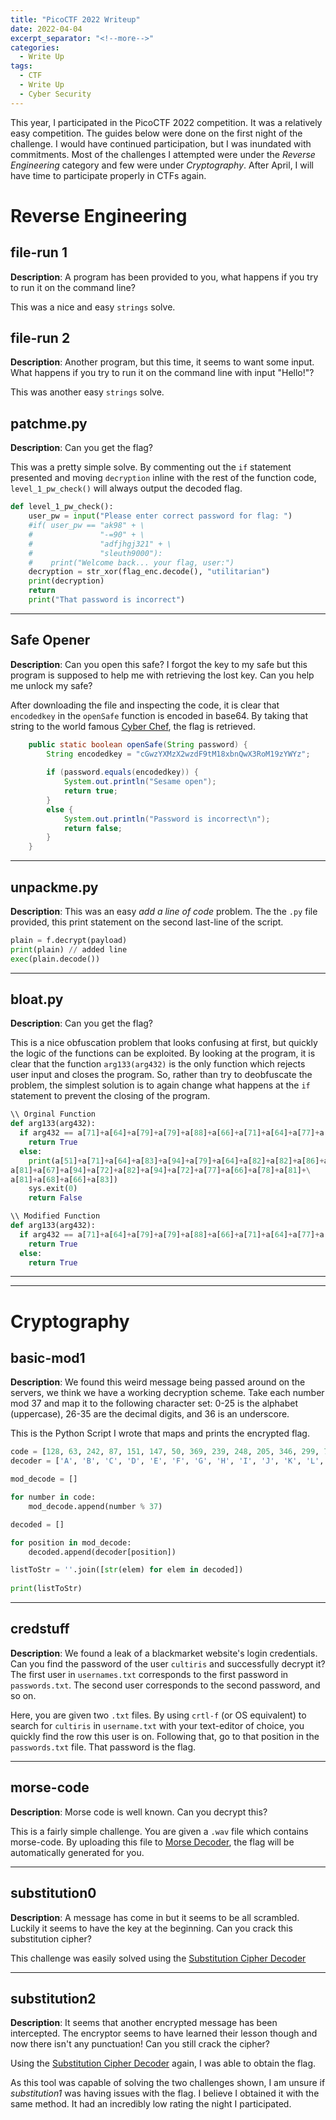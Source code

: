 ```yaml
---
title: "PicoCTF 2022 Writeup"
date: 2022-04-04
excerpt_separator: "<!--more-->"
categories:
  - Write Up
tags:
  - CTF
  - Write Up
  - Cyber Security
---
```


This year, I participated in the PicoCTF 2022 competition. It was a relatively easy competition. The guides below were done on the first night of the challenge. I would have continued participation, but I was inundated with commitments. Most of the challenges I attempted were under the *Reverse Engineering* category and few were under *Cryptography*. After April, I will have time to participate properly in CTFs again.

# Reverse Engineering
## file-run 1
**Description**:
A program has been provided to you, what happens if you try to run it on the command line?

This was a nice and easy `strings` solve.

## file-run 2
**Description**:
Another program, but this time, it seems to want some input. What happens if you try to run it on the command line with input "Hello!"?

This was another easy `strings` solve.

## patchme.py
**Description**:
Can you get the flag?

This was a pretty simple solve. By commenting out the `if` statement presented and moving `decryption` inline with the rest of the function code, `level_1_pw_check()` will always output the decoded flag.

```Python
def level_1_pw_check():
    user_pw = input("Please enter correct password for flag: ")
    #if( user_pw == "ak98" + \
    #               "-=90" + \
    #               "adfjhgj321" + \
    #               "sleuth9000"):
    #    print("Welcome back... your flag, user:")
    decryption = str_xor(flag_enc.decode(), "utilitarian")
    print(decryption)
    return
    print("That password is incorrect")
```
___

## Safe Opener
**Description**:
Can you open this safe? I forgot the key to my safe but this program is supposed to help me with retrieving the lost key. Can you help me unlock my safe?

After downloading the file and inspecting the code, it is clear that `encodedkey` in the `openSafe` function is encoded in base64. By taking that string to the world famous [Cyber Chef](https://gchq.github.io/CyberChef/), the flag is retrieved. 

```Java
    public static boolean openSafe(String password) {
        String encodedkey = "cGwzYXMzX2wzdF9tM18xbnQwX3RoM19zYWYz";
        
        if (password.equals(encodedkey)) {
            System.out.println("Sesame open");
            return true;
        }
        else {
            System.out.println("Password is incorrect\n");
            return false;
        }
    }
```
___

## unpackme.py
**Description**:
This was an easy *add a line of  code* problem. The the `.py` file provided,  this print statement on the second last-line of the script.
```Python
plain = f.decrypt(payload)
print(plain) // added line
exec(plain.decode())
```

___

## bloat.py
**Description**:
Can you get the flag?

This is a nice obfuscation problem that looks confusing at first, but quickly the logic of the functions can be exploited. By looking at the program, it is clear that the function `arg133(arg432)` is the only function which rejects user input and closes the program. So, rather than try to deobfuscate the problem, the simplest solution is to again change what happens at the `if` statement to prevent the closing of the program.

```Python
\\ Orginal Function
def arg133(arg432):
  if arg432 == a[71]+a[64]+a[79]+a[79]+a[88]+a[66]+a[71]+a[64]+a[77]+a[66]+a[68]:
    return True
  else:
    print(a[51]+a[71]+a[64]+a[83]+a[94]+a[79]+a[64]+a[82]+a[82]+a[86]+a[78]+\
a[81]+a[67]+a[94]+a[72]+a[82]+a[94]+a[72]+a[77]+a[66]+a[78]+a[81]+\
a[81]+a[68]+a[66]+a[83])
    sys.exit(0)
    return False

\\ Modified Function
def arg133(arg432):
  if arg432 == a[71]+a[64]+a[79]+a[79]+a[88]+a[66]+a[71]+a[64]+a[77]+a[66]+a[68]:
    return True
  else:
    return True
```

___
___
# Cryptography
## basic-mod1
**Description**:
We found this weird message being passed around on the servers, we think we have a working decryption scheme. Take each number mod 37 and map it to the following character set: 0-25 is the alphabet (uppercase), 26-35 are the decimal digits, and 36 is an underscore.

This is the Python Script I wrote that maps and prints the encrypted flag.

```Python
code = [128, 63, 242, 87, 151, 147, 50, 369, 239, 248, 205, 346, 299, 73, 335, 189, 105, 293, 37, 214, 333, 137]
decoder = ['A', 'B', 'C', 'D', 'E', 'F', 'G', 'H', 'I', 'J', 'K', 'L', 'M', 'N', 'O', 'P', 'Q', 'R', 'S', 'T', 'U', 'V', 'W', 'X', 'Y', 'Z', 0, 1, 2, 3, 4, 5, 6, 7, 8, 9, '_']

mod_decode = []

for number in code:
	mod_decode.append(number % 37)

decoded = []

for position in mod_decode:
	decoded.append(decoder[position])

listToStr = ''.join([str(elem) for elem in decoded])
	
print(listToStr)
```

___
## credstuff
**Description**:
We found a leak of a blackmarket website's login credentials. Can you find the password of the user `cultiris` and successfully decrypt it? The first user in `usernames.txt` corresponds to the first password in `passwords.txt`. The second user corresponds to the second password, and so on.

Here, you are given two `.txt` files. By using `crtl-f` (or OS equivalent) to search for `cultiris` in  `username.txt` with your text-editor of choice, you quickly find the row this user is on. Following that, go to that position in the `passwords.txt` file. That password is the flag.

___

## morse-code
**Description**:
Morse code is well known. Can you decrypt this?

This is a fairly simple challenge. You are given a `.wav` file which contains morse-code. By uploading this file to [Morse Decoder](https://morsecode.world/international/decoder/audio-decoder-adaptive.html), the flag will be automatically generated for you.

___

## substitution0
**Description**:
A message has come in but it seems to be all scrambled. Luckily it seems to have the key at the beginning. Can you crack this substitution cipher?

This challenge was easily solved using the [Substitution Cipher Decoder](https://planetcalc.com/8047/)

___

## substitution2
**Description**:
It seems that another encrypted message has been intercepted. The encryptor seems to have learned their lesson though and now there isn't any punctuation! Can you still crack the cipher?

Using the  [Substitution Cipher Decoder](https://planetcalc.com/8047/) again, I was able to obtain the flag. 

As this tool was capable of solving the two challenges shown, I am unsure if *substitution1* was having issues with the flag. I believe I obtained it with the same method. It had an incredibly low rating the night I participated. 



